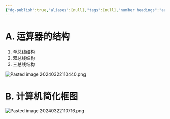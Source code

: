 ```yaml
---
{"dg-publish":true,"aliases":[null],"tags":[null],"number headings":"auto, first-level 1, max 6, A.1.","Created-Date":"2024-03-22 10:48:09","Modified-Date":"2024-04-18 11:53:22","permalink":"/A01_Lessons/Ab03_计算机组织与体系结构/运算器的结构/","dgPassFrontmatter":true}
---
```




# A. 运算器的结构

1. 单总线结构
2. 双总线结构
3. 三总线结构

![Pasted image 20240322110440.png](/img/user/Z02_ObFiles/Attachments/Pasted%20image%2020240322110440.png)





# B. 计算机简化框图

![Pasted image 20240322110716.png](/img/user/Z02_ObFiles/Attachments/Pasted%20image%2020240322110716.png)


